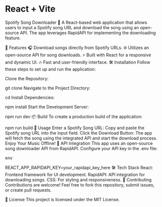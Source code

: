# React + Vite

Spotify Song Downloader 🎵
A React-based web application that allows users to input a Spotify song URL and download the song using an open-source API. The app leverages RapidAPI for implementing the downloading feature.

🚀 Features
🎧 Download songs directly from Spotify URLs.
🌐 Utilizes an open-source API for song downloads.
⚡ Built with React for a responsive and dynamic UI.
🔥 Fast and user-friendly interface.
🛠 Installation
Follow these steps to set up and run the application:

Clone the Repository:
  
 
git clone <repository-url>
Navigate to the Project Directory:
  
 
cd <project-directory>
Install Dependencies:
  
 
npm install
Start the Development Server:
  
 
npm run dev
📦 Build
To create a production build of the application:

  
 
npm run build
📝 Usage
Enter a Spotify Song URL: Copy and paste the Spotify song URL into the input field.
Click the Download Button: The app will fetch the song using the integrated API and start the download process.
Enjoy Your Music Offline!
🔧 API Integration
This app uses an open-source song downloader API from RapidAPI. Configure your API key in the .env file:

env
 
REACT_APP_RAPIDAPI_KEY=your_rapidapi_key_here
🛠 Tech Stack
React: Frontend framework for UI development.
RapidAPI: API integration for downloading songs.
CSS: For styling and responsiveness.
🤝 Contributing
Contributions are welcome! Feel free to fork this repository, submit issues, or create pull requests.

📝 License
This project is licensed under the MIT License.
